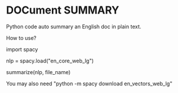 # DOCument SUMMARY
Python code auto summary an English doc in plain text.

How to use?

import spacy

nlp = spacy.load("en_core_web_lg")

summarize(nlp, file_name)

You may also need "python -m spacy download en_vectors_web_lg"
